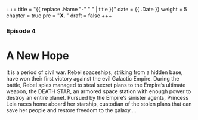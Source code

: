 +++
title = "{{ replace .Name "-" " " | title }}"
date = {{ .Date }}
weight = 5
chapter = true
pre = "<b>X. </b>"
draft = false
+++

### Episode 4 

# A New Hope

It is a period of civil war. Rebel spaceships, striking from a hidden base, have won their first victory against the evil Galactic Empire. During the battle, Rebel spies managed to steal secret plans to the Empire’s ultimate weapon, the DEATH STAR, an armored space station with enough power to destroy an entire planet. Pursued by the Empire’s sinister agents, Princess Leia races home aboard her starship, custodian of the stolen plans that can save her people and restore freedom to the galaxy….
